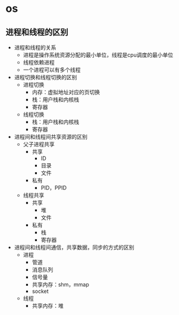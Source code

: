 # os

## 进程和线程的区别

- 进程和线程的关系
  - 进程是操作系统资源分配的最小单位，线程是cpu调度的最小单位
  - 线程依赖进程
  - 一个进程可以有多个线程
- 进程切换和线程切换的区别
  - 进程切换
    - 内存：虚拟地址对应的页切换
    - 栈：用户栈和内核栈
    - 寄存器
  - 线程切换
    - 栈：用户栈和内核栈
    - 寄存器
- 进程间和线程间共享资源的区别
  - 父子进程共享
    - 共享
      - ID
      - 目录
      - 文件
    - 私有
      - PID，PPID
  - 线程共享
    - 共享
      - 堆
      - 文件
    - 私有
      - 栈
      - 寄存器
- 进程间和线程间通信，共享数据，同步的方式的区别
  - 进程
    - 管道
    - 消息队列
    - 信号量
    - 共享内存：shm，mmap
    - socket
  - 线程
    - 共享内存：堆

